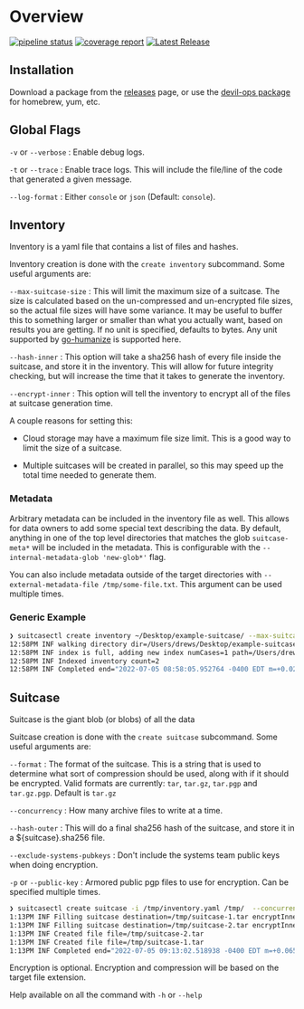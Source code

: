 # Overview

[![pipeline status](https://gitlab.oit.duke.edu/devil-ops/data-suitcase/badges/main/pipeline.svg)](https://gitlab.oit.duke.edu/devil-ops/data-suitcase/-/commits/main)
[![coverage report](https://gitlab.oit.duke.edu/devil-ops/data-suitcase/badges/main/coverage.svg)](https://gitlab.oit.duke.edu/devil-ops/data-suitcase/-/commits/main)
[![Latest Release](https://gitlab.oit.duke.edu/devil-ops/data-suitcase/-/badges/release.svg)](https://gitlab.oit.duke.edu/devil-ops/data-suitcase/-/releases)

## Installation

Download a package from the [releases](https://gitlab.oit.duke.edu/devil-ops/data-suitcase/-/releases) page, or use the [devil-ops package](https://gitlab.oit.duke.edu/devil-ops/installing-devil-ops-packages) for homebrew, yum, etc.

## Global Flags

`-v` or `--verbose` : Enable debug logs.

`-t` or `--trace` : Enable trace logs. This will include the file/line of the
code that generated a given message.

`--log-format` : Either `console` or `json` (Default: `console`).

## Inventory

Inventory is a yaml file that contains a list of files and hashes.

Inventory creation is done with the `create inventory` subcommand. Some useful
arguments are:

`--max-suitcase-size` : This will limit the maximum size of a suitcase. The size
is calculated based on the un-compressed and un-encrypted file sizes, so the
actual file sizes will have some variance. It may be useful to buffer this to
something larger or smaller than what you actually want, based on results you
are getting. If no unit is specified, defaults to bytes. Any unit supported by
[go-humanize](https://github.com/dustin/go-humanize) is supported here.

`--hash-inner` : This option will take a sha256 hash of every file inside the
suitcase, and store it in the inventory. This will allow for future integrity
checking, but will increase the time that it takes to generate the inventory.

`--encrypt-inner` : This option will tell the inventory to encrypt all of the
files at suitcase generation time.

A couple reasons for setting this:

* Cloud storage may have a maximum file size limit. This is a good way to limit
  the size of a suitcase.

* Multiple suitcases will be created in parallel, so this may speed up the total
  time needed to generate them.

### Metadata

Arbitrary metadata can be included in the inventory file as well. This allows
for data owners to add some special text describing the data. By default,
anything in one of the top level directories that matches the glob
`suitcase-meta*` will be included in the metadata. This is configurable with the
`--internal-metadata-glob 'new-glob*'` flag.

You can also include metadata outside of the target directories with
`--external-metadata-file /tmp/some-file.txt`. This argument can be used
multiple times.

### Generic Example

```bash
❯ suitcasectl create inventory ~/Desktop/example-suitcase/ --max-suitcase-size=3.5Mb -v  > /tmp/inventory.yaml
12:58PM INF walking directory dir=/Users/drews/Desktop/example-suitcase/
12:58PM INF index is full, adding new index numCases=1 path=/Users/drews/Desktop/example-suitcase/20220221_100626.jpeg size=225122
12:58PM INF Indexed inventory count=2
12:58PM INF Completed end="2022-07-05 08:58:05.952764 -0400 EDT m=+0.023972543" runtime=21.483957ms start="2022-07-05 08:58:05.93128 -0400 EDT m=+0.002488586"
```

## Suitcase

Suitcase is the giant blob (or blobs) of all the data

Suitcase creation is done with the `create suitcase` subcommand. Some useful arguments are:

`--format` : The format of the suitcase. This is a string that is used to
determine what sort of compression should be used, along with if it should be
encrypted. Valid formats are currently: `tar`, `tar.gz`, `tar.pgp` and
`tar.gz.pgp`. Default is `tar.gz`

`--concurrency` : How many archive files to write at a time.

`--hash-outer` : This will do a final sha256 hash of the suitcase, and store it
in a ${suitcase}.sha256 file.

`--exclude-systems-pubkeys` : Don't include the systems team public keys when
doing encryption.

`-p` or `--public-key` : Armored public pgp files to use for encryption. Can be
specified multiple times.

```bash
❯ suitcasectl create suitcase -i /tmp/inventory.yaml /tmp/  --concurrency=10 --format=.tar
1:13PM INF Filling suitcase destination=/tmp/suitcase-1.tar encryptInner=false format=tar index=1
1:13PM INF Filling suitcase destination=/tmp/suitcase-2.tar encryptInner=false format=tar index=2
1:13PM INF Created file file=/tmp/suitcase-2.tar
1:13PM INF Created file file=/tmp/suitcase-1.tar
1:13PM INF Completed end="2022-07-05 09:13:02.518938 -0400 EDT m=+0.065861238" runtime=63.473358ms start="2022-07-05 09:13:02.455463 -0400 EDT m=+0.002387880"
```

Encryption is optional. Encryption and compression will be based on the target file extension.

Help available on all the command with `-h` or `--help`
